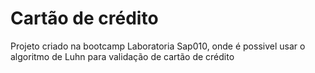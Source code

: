 # Cartão de crédito

Projeto criado na bootcamp Laboratoria Sap010, onde é possivel usar o algoritmo de Luhn para validação de cartão de crédito
